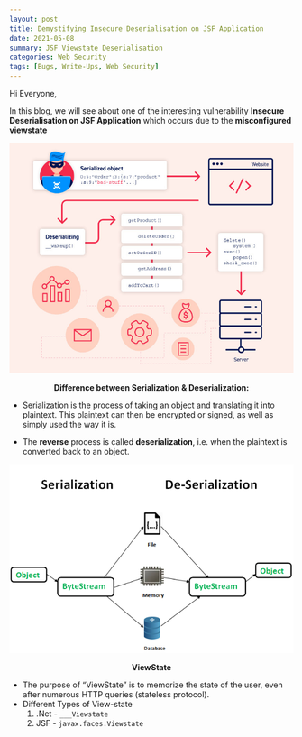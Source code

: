 ```yaml
---
layout: post
title: Demystifying Insecure Deserialisation on JSF Application
date: 2021-05-08
summary: JSF Viewstate Deserialisation
categories: Web Security
tags: [Bugs, Write-Ups, Web Security]
---
```


Hi Everyone,

In this blog, we will see about one of the interesting vulnerability **Insecure Deserialisation on JSF Application** which occurs due to the **misconfigured viewstate**

<p align="center">
  <img src="/images/deserialisation/desc1.png">
</p>

<p align="center"> <strong>Difference between Serialization & Deserialization:</strong></p>

* Serialization is the process of taking an object and translating it into plaintext. This plaintext can then be encrypted or signed, as well as simply used the way it is.

* The **reverse** process is called **deserialization**, i.e. when the plaintext is converted back to an object.
<p align="center">
  <img src="/images/deserialisation/desc2.png">
</p>

<p align="center"> <strong>ViewState</strong></p>

* The purpose of “ViewState” is to memorize the state of the user, even after numerous HTTP queries (stateless protocol).
* Different Types of View-state
  1. .Net - ``___Viewstate``
  2. JSF - ``javax.faces.Viewstate``    




